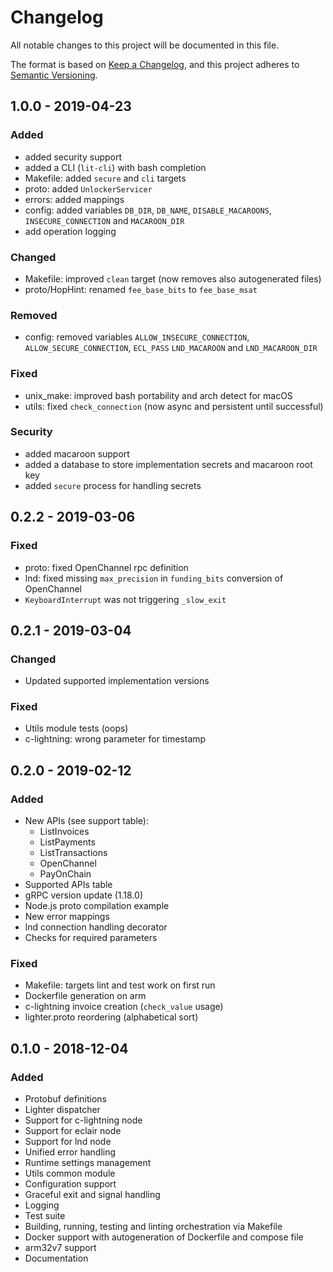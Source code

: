 # Changelog
All notable changes to this project will be documented in this file.

The format is based on
[Keep a Changelog](https://keepachangelog.com/en/1.0.0/),
and this project adheres to
[Semantic Versioning](https://semver.org/spec/v2.0.0.html).

## 1.0.0 - 2019-04-23

### Added
- added security support
- added a CLI (`lit-cli`) with bash completion
- Makefile: added `secure` and `cli` targets
- proto: added `UnlockerServicer`
- errors: added mappings
- config: added variables `DB_DIR`, `DB_NAME`, `DISABLE_MACAROONS`,
`INSECURE_CONNECTION` and `MACAROON_DIR`
- add operation logging

### Changed
- Makefile: improved `clean` target (now removes also autogenerated files)
- proto/HopHint: renamed `fee_base_bits` to `fee_base_msat`

### Removed
- config: removed variables `ALLOW_INSECURE_CONNECTION`,
`ALLOW_SECURE_CONNECTION`, `ECL_PASS` `LND_MACAROON` and `LND_MACAROON_DIR`

### Fixed
- unix_make: improved bash portability and arch detect for macOS
- utils: fixed `check_connection` (now async and persistent until successful)

### Security
- added macaroon support
- added a database to store implementation secrets and macaroon root key
- added `secure` process for handling secrets


## 0.2.2 - 2019-03-06

### Fixed

- proto: fixed OpenChannel rpc definition
- lnd: fixed missing `max_precision` in `funding_bits` conversion of OpenChannel
- `KeyboardInterrupt` was not triggering `_slow_exit`

## 0.2.1 - 2019-03-04

### Changed

- Updated supported implementation versions

### Fixed

- Utils module tests (oops)
- c-lightning: wrong parameter for timestamp


## 0.2.0 - 2019-02-12

### Added

- New APIs (see support table):
  * ListInvoices
  * ListPayments
  * ListTransactions
  * OpenChannel
  * PayOnChain
- Supported APIs table
- gRPC version update (1.18.0)
- Node.js proto compilation example
- New error mappings
- lnd connection handling decorator
- Checks for required parameters

### Fixed

- Makefile: targets lint and test work on first run
- Dockerfile generation on arm
- c-lightning invoice creation (`check_value` usage)
- lighter.proto reordering (alphabetical sort)


## 0.1.0 - 2018-12-04

### Added

- Protobuf definitions
- Lighter dispatcher
- Support for c-lightning node
- Support for eclair node
- Support for lnd node
- Unified error handling
- Runtime settings management
- Utils common module
- Configuration support
- Graceful exit and signal handling
- Logging
- Test suite
- Building, running, testing and linting orchestration via Makefile
- Docker support with autogeneration of Dockerfile and compose file
- arm32v7 support
- Documentation
